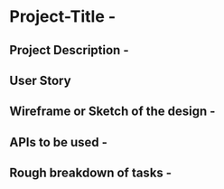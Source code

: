 # Project-Title - 

## Project Description -

## User Story

## Wireframe or Sketch of the design -

## APIs to be used -

## Rough breakdown of tasks -